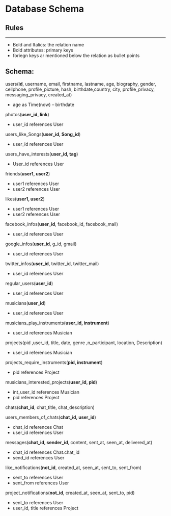 #  Database Schema
## Rules
----------------------
- Bold and Italics: the relation name
- Bold attributes: primary keys
- foriegn keys ar mentioned below the relation as bullet points
## Schema:

users(**id**, username, email, firstname, lastname, age, biography, gender, cellphone, profile_picture, hash, birthdate,country, city, profile_privacy, messaging_privacy, created_at)

- age as Time(now) – birthdate

photos(**user_id, link**)
- user_id references User

users_like_Songs(**user_id, Song_id**)

- user_id references User

users_have_interests(**user_id, tag**)

- User_id references User

friends(**user1, user2**)

- user1 references User
- user2 references User

likes(**user1, user2**)

- user1 references User
- user2 references User

facebook_infos(**user_id**, facebook_id, facebook_mail)

- user_id references User

google_infos(**user_id**, g_id, gmail)

- user_id references User

twitter_infos(**user_id**, twitter_id, twitter_mail)

- user_id references User


regular_users(**user_id**)

- user_id references User

musicians(**user_id**)

- user_id references User



musicians_play_instruments(**user_id, instrument**)

- user_id references Musician

projects(pid ,user_id, title, date, genre ,n_participant, location, Description)

- user_id references Musician

projects_require_instruments(**pid, instrument**)

- pid references Project


musicians_interested_projects(**user_id, pid**)

- int_user_id references Musician
- pid references Project

chats(**chat_id**, chat_title, chat_description)

users_members_of_chats(**chat_id, user_id**)

- chat_id references Chat
- user_id references User

messages(**chat_id, sender_id**, content, sent_at, seen_at, delivered_at)

- chat_id references Chat.chat_id
- send_id references User

like_notifications(**not_id**, created_at, seen_at, sent_to, sent_from)

- sent_to references User
- sent_from references User

project_notifications(**not_id**, created_at, seen_at, sent_to, pid)
- sent_to references User
- user_id, title references Project
 